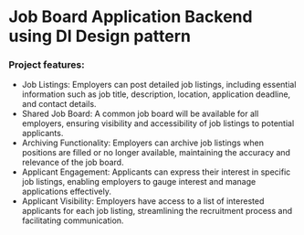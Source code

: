 # Job Board Application Backend using DI Design pattern

### Project features: 
- Job Listings: Employers can post detailed job listings, including essential information such as job title, description, location, application deadline, and contact details.
- Shared Job Board: A common job board will be available for all employers, ensuring visibility and accessibility of job listings to potential applicants.
- Archiving Functionality: Employers can archive job listings when positions are filled or no longer available, maintaining the accuracy and relevance of the job board.
- Applicant Engagement: Applicants can express their interest in specific job listings, enabling employers to gauge interest and manage applications effectively.
- Applicant Visibility: Employers have access to a list of interested applicants for each job listing, streamlining the recruitment process and facilitating communication.
